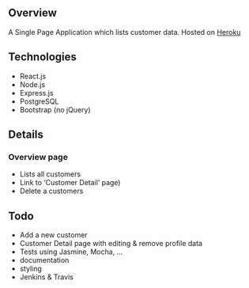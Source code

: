 ## Overview
A Single Page Application which lists customer data.
Hosted on [Heroku](https://stormy-harbor-82740.herokuapp.com/)

## Technologies
- React.js
- Node.js
- Express.js
- PostgreSQL
- Bootstrap (no jQuery)


## Details

### Overview page
- Lists all customers
- Link to ‘Customer Detail’ page)
- Delete a customers


## Todo
- Add a new customer
- Customer Detail page with editing & remove profile data
- Tests using Jasmine, Mocha, ...
- documentation
- styling
- Jenkins & Travis
